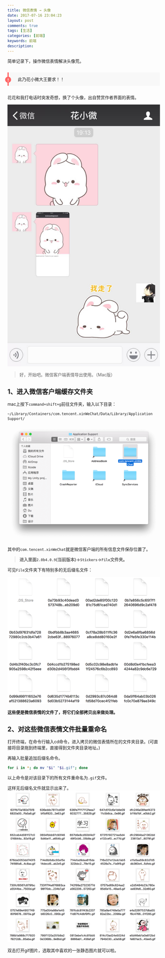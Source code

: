 ```yaml
---
title: 微信表情 → 头像
date: 2017-07-16 23:04:23
layout: post
comments: true
tags: [生活]
categories: [前端]
keywords: 前端
description:
---
```


简单记录下，操作微信表情解决头像荒。

<!-- more -->

<style type="text/css">
.tip {
    position: relative;
    margin: 2em 0;
    padding: 12px 24px 12px 30px;
    border-left: 4px solid #f66;
    border-top-right-radius: 2px;
    border-bottom-right-radius: 2px;
    background-color: #f8f8f8;
}
.tip:before {
    position: absolute;
    top: 14px;
    left: -12px;
    content: "!";
    width: 20px;
    height: 20px;
    border-radius: 100%;
    color: #fff;
    font-size: 14px;
    line-height: 20px;
    font-weight: bold;
    text-align: center;
    background-color: #f66;
    font-family: 'Dosis', 'Source Sans Pro', 'Helvetica Neue', Arial, sans-serif;
}
</style>

<div class="tip">此乃花小微大王要求！！</div>

花花和我打电话时突发奇想，换了个头像，出自赞赏作者界面的表情。

![wechatSticker1](/img/wechatSticker/1.jpg)

> 好，开始吧。微信客户端表情导出使用。（Mac版）

## 1、进入微信客户端缓存文件夹
mac上按下`command+shift+g`前往文件夹，输入以下目录：
```
~/Library/Containers/com.tencent.xinWeChat/Data/Library/Application Support/
```
![wechatSticker2](/img/wechatSticker/2.png)

其中的`com.tencent.xinWeChat`就是微信客户端的所有信息文件保存位置了。

> **进入里面`2.0b4.0.9`(当前版本)→`Stickers`→`File`文件夹。**

可见`File`文件夹下有特别多的无后缀名文件：

![wechatSticker4](/img/wechatSticker/4.png)

**这些便是微信表情的文件了，将它们全部拷贝出来做处理。**

## 2、对这些微信表情文件批量重命名

打开终端，在命令行输入cd命令，进入拷贝的微信表情所在的文件夹目录。(可直接将目录拖到终端里，直接得到文件夹目录地址。)

再输入批量追加后缀名命令。

```bash
for i in *; do mv "$i" "$i.gif"; done
```

以上命令是对该目录下的所有文件重命名为`.gif`文件。

这样无后缀名文件就显示出来了。
![wechatSticker3](/img/wechatSticker/3.png)

双击打开gif图片，选取其中喜欢的一张静态图片就可以啦。
